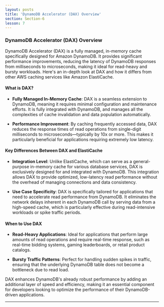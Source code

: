 ```yaml
---
layout: posts
title: 'DynamoDB Accelerator (DAX) Overview'
section: Section-6
lesson: 7
---
```


### DynamoDB Accelerator (DAX) Overview

DynamoDB Accelerator (DAX) is a fully managed, in-memory cache specifically designed for Amazon DynamoDB. It provides significant performance improvements, reducing the latency of DynamoDB responses from milliseconds to microseconds, making it ideal for read-heavy and bursty workloads. Here's an in-depth look at DAX and how it differs from other AWS caching services like Amazon ElastiCache.

<!-- pagebreak -->

#### What is DAX?

- **Fully Managed In-Memory Cache**: DAX is a seamless extension to DynamoDB, meaning it requires minimal configuration and maintenance efforts. It is fully integrated with DynamoDB, and manages all the complexities of cache invalidation and data population automatically.

- **Performance Improvement**: By caching frequently accessed data, DAX reduces the response times of read operations from single-digit milliseconds to microseconds—typically by 10x or more. This makes it particularly beneficial for applications requiring extremely low latency.

<!-- pagebreak -->

#### Key Differences Between DAX and ElastiCache

- **Integration Level**: Unlike ElastiCache, which can serve as a general-purpose in-memory cache for various database services, DAX is exclusively designed for and integrated with DynamoDB. This integration allows DAX to provide optimized, low-latency read performance without the overhead of managing connections and data consistency.

- **Use Case Specificity**: DAX is specifically tailored for applications that need to accelerate read performance from DynamoDB. It eliminates the network delays inherent in each DynamoDB call by serving data from a high-speed cache, which is particularly effective during read-intensive workloads or spike traffic periods.

<!-- pagebreak -->

#### When to Use DAX

- **Read-Heavy Applications**: Ideal for applications that perform large amounts of read operations and require real-time response, such as real-time bidding systems, gaming leaderboards, or retail product catalogs.

- **Bursty Traffic Patterns**: Perfect for handling sudden spikes in traffic, ensuring that the underlying DynamoDB table does not become a bottleneck due to read load.

DAX enhances DynamoDB's already robust performance by adding an additional layer of speed and efficiency, making it an essential component for developers looking to optimize the performance of their DynamoDB-driven applications.

---
